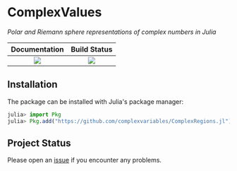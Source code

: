 # ComplexValues
*Polar and Riemann sphere representations of complex numbers in Julia*

**Documentation**           | **Build Status**          |
|:-------------------------:|:----------------------------:|
| [![][docs-stable-img]][docs-stable-url] | [![][travis-img]][travis-url]  |

## Installation

The package can be installed with Julia's package manager:

```julia
julia> import Pkg
julia> Pkg.add("https://github.com/complexvariables/ComplexRegions.jl")
```

## Project Status

Please open an [issue][issues-url] if you encounter any problems. 

[docs-latest-img]: https://img.shields.io/badge/docs-latest-blue.svg
[docs-latest-url]: https://complexvariables.github.io/ComplexRegions.jl/latest

[docs-stable-img]: https://img.shields.io/badge/docs-stable-blue.svg
[docs-stable-url]: https://complexvariables.github.io/ComplexRegions.jl/stable

[travis-img]: https://travis-ci.com/complexvariables/ComplexRegions.jl.svg?branch=master
[travis-url]: https://travis-ci.com/complexvariables/ComplexRegions.jl

[issues-url]: https://github.com/complexvariables/ComplexRegions.jl/issues
